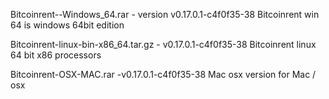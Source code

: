 

Bitcoinrent--Windows_64.rar - version v0.17.0.1-c4f0f35-38 Bitcoinrent win 64 is windows 64bit edition

Bitcoinrent-linux-bin-x86_64.tar.gz - v0.17.0.1-c4f0f35-38 Bitcoinrent linux 64 bit x86 processors 

Bitcoinrent-OSX-MAC.rar -v0.17.0.1-c4f0f35-38 Mac osx version for Mac / osx
